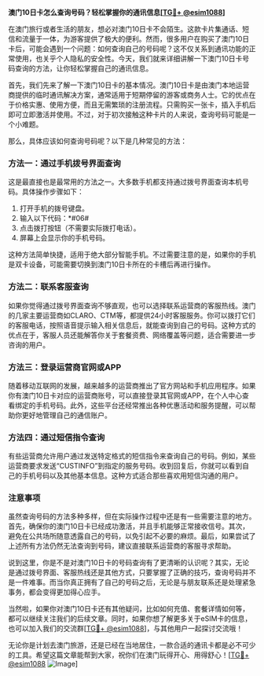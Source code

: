 **澳门10日卡怎么查询号码？轻松掌握你的通讯信息[[TG💪+ @esim1088](https://t.me/s/esim1088)]**

在澳门旅行或者生活的朋友，想必对澳门10日卡不会陌生。这款卡片集通话、短信和流量于一体，为游客提供了极大的便利。然而，很多用户在购买了澳门10日卡后，可能会遇到一个问题：如何查询自己的号码呢？这不仅关系到通讯功能的正常使用，也关乎个人隐私的安全性。今天，我们就来详细讲解一下澳门10日卡号码查询的方法，让你轻松掌握自己的通讯信息。

首先，我们先来了解一下澳门10日卡的基本情况。澳门10日卡是由澳门本地运营商提供的临时通讯解决方案，通常适用于短期停留的游客或商务人士。它的优点在于价格实惠、使用方便，而且无需繁琐的注册流程。只需购买一张卡，插入手机后即可立即激活并使用。不过，对于初次接触这种卡片的人来说，查询号码可能是一个小难题。

那么，具体应该如何查询号码呢？以下是几种常见的方法：

### 方法一：通过手机拨号界面查询

这是最直接也是最常用的方法之一。大多数手机都支持通过拨号界面查询本机号码。具体操作步骤如下：

1. 打开手机的拨号键盘。
2. 输入以下代码：*#06#
3. 点击拨打按钮（不需要实际拨打电话）。
4. 屏幕上会显示你的手机号码。

这种方法简单快捷，适用于绝大部分智能手机。不过需要注意的是，如果你的手机是双卡设备，可能需要切换到澳门10日卡所在的卡槽后再进行操作。

### 方法二：联系客服查询

如果你觉得通过拨号界面查询不够直观，也可以选择联系运营商的客服热线。澳门的几家主要运营商如CLARO、CTM等，都提供24小时客服服务。你可以拨打它们的客服电话，按照语音提示输入相关信息后，就能查询到自己的号码。这种方式的优点在于，客服人员还能解答你关于套餐资费、网络覆盖等问题，适合需要进一步咨询的用户。

### 方法三：登录运营商官网或APP

随着移动互联网的发展，越来越多的运营商推出了官方网站和手机应用程序。如果你有澳门10日卡对应的运营商账号，可以直接登录其官网或APP，在个人中心查看绑定的手机号码。此外，这些平台还经常推出各种优惠活动和服务提醒，可以帮助你更好地管理自己的通信账户。

### 方法四：通过短信指令查询

有些运营商允许用户通过发送特定格式的短信指令来查询自己的号码。例如，某些运营商要求发送“CUSTINFO”到指定的服务号码。收到回复后，你就可以看到自己的手机号码以及其他基本信息。这种方式适合那些喜欢用短信沟通的用户。

### 注意事项

虽然查询号码的方法多种多样，但在实际操作过程中还是有一些需要注意的地方。首先，确保你的澳门10日卡已经成功激活，并且手机能够正常接收信号。其次，避免在公共场所随意透露自己的号码，以免引起不必要的麻烦。最后，如果尝试了上述所有方法仍然无法查询到号码，建议直接联系运营商的客服寻求帮助。

说到这里，你是不是对澳门10日卡的号码查询有了更清晰的认识呢？其实，无论是通过拨号界面、客服热线还是其他方式，只要掌握了正确的技巧，查询号码并不是一件难事。而当你真正拥有了自己的号码之后，无论是与朋友联系还是处理紧急事务，都会变得更加得心应手。

当然啦，如果你对澳门10日卡还有其他疑问，比如如何充值、套餐详情如何等，都可以继续关注我们的后续文章。同时，如果你想了解更多关于eSIM卡的信息，也可以加入我们的交流群[[TG💪+ @esim1088](https://t.me/s/esim1088)]，与其他用户一起探讨交流哦！

无论你是计划去澳门旅游，还是已经在当地居住，一款合适的通讯卡都是必不可少的工具。希望这篇文章能帮到大家，祝你们在澳门玩得开心、用得舒心！[[TG💪+ @esim1088](https://t.me/s/esim1088) ![Image](https://i.postimg.cc/4NQfJmqS/Snipaste-2025-05-13-00-14-12.png)]